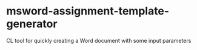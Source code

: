 # msword-assignment-template-generator
CL tool for quickly creating a Word document with some input parameters
